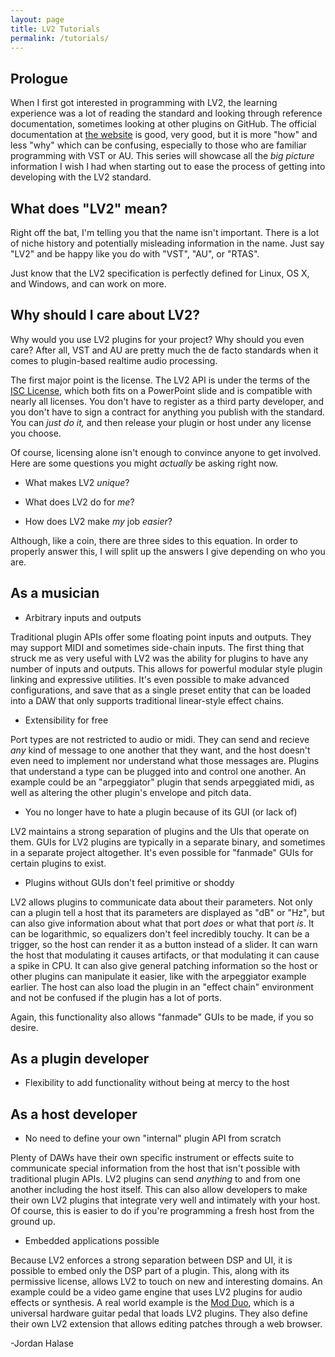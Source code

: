 ```yaml
---
layout: page
title: LV2 Tutorials
permalink: /tutorials/
---
```


## Prologue

When I first got interested in programming with LV2, the learning experience was a lot of reading the standard and looking through reference documentation, sometimes looking at other plugins on GitHub. The official documentation at [the website](http://www.lv2plug.in/) is good, very good, but it is more "how" and less "why" which can be confusing, especially to those who are familiar programming with VST or AU. This series will showcase all the *big picture* information I wish I had when starting out to ease the process of getting into developing with the LV2 standard.

## What does "LV2" mean?

Right off the bat, I'm telling you that the name isn't important. There is a lot of niche history and potentially misleading information in the name. Just say "LV2" and be happy like you do with "VST", "AU", or "RTAS".

Just know that the LV2 specification is perfectly defined for Linux, OS X, and Windows, and can work on more.

## Why should I care about LV2?

Why would you use LV2 plugins for your project? Why should you even care? After all, VST and AU are pretty much the de facto standards when it comes to plugin-based realtime audio processing.

The first major point is the license. The LV2 API is under the terms of the [ISC License](https://opensource.org/licenses/ISC), which both fits on a PowerPoint slide and is compatible with nearly all licenses. You don't have to register as a third party developer, and you don't have to sign a contract for anything you publish with the standard. You can *just do it,* and then release your plugin or host under any license you choose.

Of course, licensing alone isn't enough to convince anyone to get involved. Here are some questions you might *actually* be asking right now.

* What makes LV2 *unique*?

* What does LV2 do for *me*?

* How does LV2 make *my* job *easier*?

Although, like a coin, there are three sides to this equation. In order to properly answer this, I will split up the answers I give depending on who you are.

## As a musician

* Arbitrary inputs and outputs

Traditional plugin APIs offer some floating point inputs and outputs. They may support MIDI and sometimes side-chain inputs. The first thing that struck me as very useful with LV2 was the ability for plugins to have any number of inputs and outputs. This allows for powerful modular style plugin linking and expressive utilities. It's even possible to make advanced configurations, and save that as a single preset entity that can be loaded into a DAW that only supports traditional linear-style effect chains.

* Extensibility for free

Port types are not restricted to audio or midi. They can send and recieve *any* kind of message to one another that they want, and the host doesn't even need to implement nor understand what those messages are. Plugins that understand a type can be plugged into and control one another. An example could be an "arpeggiator" plugin that sends arpeggiated midi, as well as altering the other plugin's envelope and pitch data.

* You no longer have to hate a plugin because of its GUI (or lack of)

LV2 maintains a strong separation of plugins and the UIs that operate on them. GUIs for LV2 plugins are typically in a separate binary, and sometimes in a separate project altogether. It's even possible for "fanmade" GUIs for certain plugins to exist.

* Plugins without GUIs don't feel primitive or shoddy

LV2 allows plugins to communicate data about their parameters. Not only can a plugin tell a host that its parameters are displayed as "dB" or "Hz", but can also give information about what that port *does* or what that port *is*. It can be logarithmic, so equalizers don't feel incredibly touchy. It can be a trigger, so the host can render it as a button instead of a slider. It can warn the host that modulating it causes artifacts, or that modulating it can cause a spike in CPU. It can also give general patching information so the host or other plugins can manipulate it easier, like with the arpeggiator example earlier. The host can also load the plugin in an "effect chain" environment and not be confused if the plugin has a lot of ports.

Again, this functionality also allows "fanmade" GUIs to be made, if you so desire.

## As a plugin developer

* Flexibility to add functionality without being at mercy to the host



## As a host developer

* No need to define your own "internal" plugin API from scratch

Plenty of DAWs have their own specific instrument or effects suite to communicate special information from the host that isn't possible with traditional plugin APIs. LV2 plugins can send *anything* to and from one another including the host itself. This can also allow developers to make their own LV2 plugins that integrate very well and intimately with your host. Of course, this is easier to do if you're programming a fresh host from the ground up.

* Embedded applications possible

Because LV2 enforces a strong separation between DSP and UI, it is possible to embed only the DSP part of a plugin. This, along with its permissive license, allows LV2 to touch on new and interesting domains. An example could be a video game engine that uses LV2 plugins for audio effects or synthesis. A real world example is the [Mod Duo](http://moddevices.com/), which is a universal hardware guitar pedal that loads LV2 plugins. They also define their own LV2 extension that allows editing patches through a web browser.

-Jordan Halase

